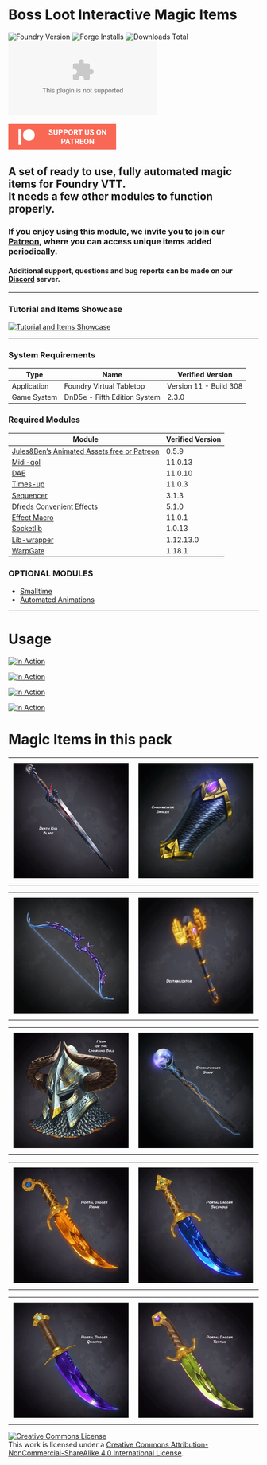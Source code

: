 # Boss Loot Interactive Magic Items

![Foundry Version](https://img.shields.io/badge/Foundry-v11-informational)
![Forge Installs](https://img.shields.io/badge/dynamic/json?label=Forge%20Installs&query=package.installs&suffix=%25&url=https://forge-vtt.com/api/bazaar/package/boss-loot-magic-items-free&colorB=4aa94a)
![Downloads Total](https://img.shields.io/github/downloads/boss-loot/Boss-Loot-Interactive-Magic-Items/total)
![Downloads Latest Version](https://img.shields.io/github/downloads/boss-loot/Boss-Loot-Interactive-Magic-Items/latest/boss-loot-magic-items-free.zip)

<a href="https://www.patreon.com/BossLoot" target="_blank">
    <img src="https://github.com/boss-loot/Boss-Loot-Interactive-Magic-Items/blob/main/artwork/000-logo/follow-us-on-patreon-icon.jpg" alt="Support on Patreon" width="217" height="51">
</a>

A set of ready to use, fully automated magic items for Foundry VTT.<br>
It needs a few other modules to function properly.
---
### If you enjoy using this module, we invite you to join our [Patreon](https://www.patreon.com/BossLoot), where you can access unique items added periodically.

#### Additional support, questions and bug reports can be made on our [Discord](https://discord.gg/Cg8WEDbCua) server.
___
### Tutorial and Items Showcase

[![Tutorial and Items Showcase](http://img.youtube.com/vi/o42me4ZslnE/0.jpg)](https://www.youtube.com/watch?v=o42me4ZslnE)

___
### System Requirements
| Type | Name | Verified Version |
| --------------- | --------------- | --------------- |
| Application | Foundry Virtual Tabletop | Version 11 - Build 308 |
| Game System | DnD5e - Fifth Edition System | 2.3.0 |

### Required Modules
| Module | Verified Version |
| --------------- | --------------- |
| [Jules&Ben’s Animated Assets free or Patreon](https://github.com/Jules-Bens-Aa/JB2A_DnD5e) | 0.5.9 |
| [Midi-qol](https://gitlab.com/tposney/midi-qol) | 11.0.13 |
| [DAE](https://gitlab.com/tposney/dae) | 11.0.10 |
| [Times-up](https://gitlab.com/tposney/times-up) | 11.0.3 |
| [Sequencer](https://github.com/fantasycalendar/FoundryVTT-Sequencer) | 3.1.3 |
| [Dfreds Convenient Effects](https://github.com/DFreds/dfreds-convenient-effects) | 5.1.0 |
| [Effect Macro](https://github.com/krbz999/effectmacro) | 11.0.1 |
| [Socketlib](https://github.com/manuelVo/foundryvtt-socketlib) | 1.0.13 |
| [Lib-wrapper](https://github.com/ruipin/fvtt-lib-wrapper) | 1.12.13.0 |
| [WarpGate](https://github.com/trioderegion/warpgate) | 1.18.1 |

### OPTIONAL MODULES
- [Smalltime](https://github.com/unsoluble/smalltime)
- [Automated Animations](https://github.com/otigon/automated-jb2a-animations)

___
# Usage


[![In Action](https://github.com/boss-loot/Boss-Loot-Interactive-Magic-Items/blob/main/artwork/000-logo/void-vortex.gif)](https://youtu.be/o42me4ZslnE)


[![In Action](https://github.com/boss-loot/Boss-Loot-Interactive-Magic-Items/blob/main/artwork/000-logo/death-kiss-blade.gif)](https://youtu.be/o42me4ZslnE)


[![In Action](https://github.com/boss-loot/Boss-Loot-Interactive-Magic-Items/blob/main/artwork/000-logo/helm-of-the-charging-bull.gif)](https://youtu.be/o42me4ZslnE)


[![In Action](https://github.com/boss-loot/Boss-Loot-Interactive-Magic-Items/blob/main/artwork/000-logo/chainweaver-bracer.gif)](https://youtu.be/o42me4ZslnE)


# Magic Items in this pack
<div id="image-table">
    <table>
	    <tr>
    	    <td style="padding:10px">
        	    <img src="https://github.com/boss-loot/Boss-Loot-Interactive-Magic-Items/blob/main/artwork/009-death-kiss-blade/art-animated-for-chat-death-kiss-blade.gif" width="320"/>
      	    </td>
            <td style="padding:10px">
            	    <img src="https://github.com/boss-loot/Boss-Loot-Interactive-Magic-Items/blob/main/artwork/003-chainweaver-bracer/art-animated-for-chat-chainweaver-bracer.gif" width="320"/>
            </td>
        </tr>
    </table>
</div>

<div id="image-table">
    <table>
	    <tr>
    	    <td style="padding:10px">
        	    <img src="https://github.com/boss-loot/Boss-Loot-Interactive-Magic-Items/blob/main/artwork/002-void-vortex/art-animated-for-chat-vortex-arrow.gif" width="320"/>
            </td>
            <td style="padding:10px">
            	    <img src="https://github.com/boss-loot/Boss-Loot-Interactive-Magic-Items/blob/main/artwork/007-destabilizator/art-animated-for-chat-destabilizator.gif" width="320"/>
            </td>
        </tr>
    </table>
</div>

<div id="image-table">
    <table>
            <td style="padding:10px">
            	    <img src="https://github.com/boss-loot/Boss-Loot-Interactive-Magic-Items/blob/main/artwork/011-helm-of-the-charging-bull/art-animated-for-chat-helm-of-the-charging-bull.gif" width="320"/>
            </td>
	    <td style="padding:10px">
            	    <img src="https://github.com/boss-loot/Boss-Loot-Interactive-Magic-Items/blob/main/artwork/005-stormforger/art-animated-for-chat-stormforger-staff.gif" width="320"/>
            </td>
        </tr>
    </table>
</div>

<div id="image-table">
    <table>
	    <tr>
    	    <td style="padding:10px">
        	    <img src="https://github.com/boss-loot/Boss-Loot-Interactive-Magic-Items/blob/main/artwork/006-portal-daggers/art-animated-for-chat-portal-dagger-prime.gif" width="320"/>
            </td>
            <td style="padding:10px">
            	    <img src="https://github.com/boss-loot/Boss-Loot-Interactive-Magic-Items/blob/main/artwork/006-portal-daggers/art-animated-for-chat-portal-dagger-secundus.gif" width="320"/>
            </td>
        </tr>
    </table>
</div>

<div id="image-table">
    <table>
	    <tr>
    	    <td style="padding:10px">
        	    <img src="https://github.com/boss-loot/Boss-Loot-Interactive-Magic-Items/blob/main/artwork/006-portal-daggers/art-animated-for-chat-portal-dagger-quartus.gif" width="320"/>
            </td>
	    <td style="padding:10px">
            	    <img src="https://github.com/boss-loot/Boss-Loot-Interactive-Magic-Items/blob/main/artwork/006-portal-daggers/art-animated-for-chat-portal-dagger-tertius.gif" width="320"/>
            </td>
        </tr>
    </table>
</div>

<a rel="license" href="http://creativecommons.org/licenses/by-nc-sa/4.0/"><img alt="Creative Commons License" style="border-width:0" src="https://i.creativecommons.org/l/by-nc-sa/4.0/88x31.png" /></a><br />This work is licensed under a <a rel="license" href="http://creativecommons.org/licenses/by-nc-sa/4.0/">Creative Commons Attribution-NonCommercial-ShareAlike 4.0 International License</a>.
